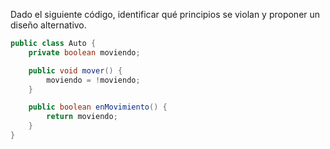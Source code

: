 Dado el siguiente código, identificar qué principios se violan y proponer un diseño alternativo.

```java
public class Auto {
    private boolean moviendo;

    public void mover() {
        moviendo = !moviendo;
    }

    public boolean enMovimiento() {
        return moviendo;
    }
}
```
